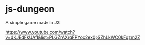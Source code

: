 # js-dungeon
A simple game made in JS

https://www.youtube.com/watch?v=dKJEdFkUAfI&list=PLGZrAXrqFPYoc2ex0pSZhLkWC0kFgzm2Z